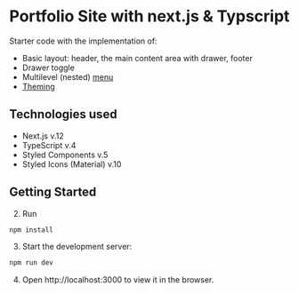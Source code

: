 # Portfolio Site with next.js & Typscript

Starter code with the implementation of:

- Basic layout: header, the main content area with drawer, footer
- Drawer toggle
- Multilevel (nested) [menu](#menu)
- [Theming](#theme)

## Technologies used

- Next.js v.12
- TypeScript v.4
- Styled Components v.5
- Styled Icons (Material) v.10

## Getting Started

2. Run

```bash
npm install
```

3. Start the development server:

```bash
npm run dev
```

4. Open http://localhost:3000 to view it in the browser.
